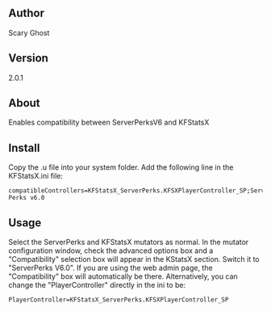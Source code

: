 ## Author
Scary Ghost

## Version
2.0.1

## About
Enables compatibility between ServerPerksV6 and KFStatsX

## Install 
Copy the .u file into your system folder.  Add the following line in the KFStatsX.ini file:

    compatibleControllers=KFStatsX_ServerPerks.KFSXPlayerController_SP;Server Perks v6.0

## Usage 
Select the ServerPerks and KFStatsX mutators as normal.  In the mutator configuration window, check the advanced options 
box and a "Compatibility" selection box will appear in the KStatsX section. Switch it to "ServerPerks V6.0". If you are 
using the web admin page, the "Compatibility" box will automatically be there.  Alternatively, you can change the 
"PlayerController" directly in the ini to be:

    PlayerController=KFStatsX_ServerPerks.KFSXPlayerController_SP
